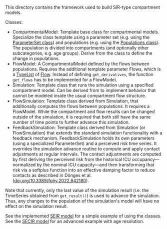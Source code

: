 This directory contains the framework used to build SIR-type compartment models.

Classes:
- CompartmentalModel: Template base class for compartmental models. Specialize the class template using a parameter set (e.g. using the [ParameterSet class](../utils/parameter_set.h)) and populations (e.g. using the [Populations class](../epidemiology/populations.h)). The population is divided into compartments (and optionally other subcategories, e.g. age groups). Derive from the class to define the change in populations.
- FlowModel: A CompartmentalModel defined by the flows between populations. Requires the additional template parameter Flows, which is a [TypeList](../utils/type_list.h) of [Flow](../utils/flow.h). Instead of defining `get_derivatives`, the function `get_flows` has to be implemented for a FlowModel. 
- Simulation: Template class that runs the simulation using a specified compartment model. Can be derived from to implement behavior that cannot be modeled inside the usual compartment flow structure.
- FlowSimulation: Template class derived from Simulation, that additionally computes the flows between populations. It requires a FlowModel. While the compartment and flow results can be changed outside of the simulation, it is required that both still have the same number of time points to further advance this simulation.
- FeedbackSimulation: Template class derived from Simulation (or FlowSimulation) that extends the standard simulation functionality with a feedback mechanism. FeedbackSimulation holds its own parameters (using a specialized ParameterSet) and a perceived risk time series. It overrides the simulation advance routine to compute and apply contact adjustments at regular intervals. The contact adjustments are computed by first deriving the perceived risk from the historical ICU occupancy—normalized by the nominal ICU capacity—and then transforming that risk via a softplus function into an effective damping factor to reduce contacts as described in Dönges et al. ([doi.org/10.3389/fphy.2022.842180](https://doi.org/10.3389/fphy.2022.842180)).

Note that currently, only the last value of the simulation result (i.e. the TimeSeries obtained from `get_result()`) is used to advance the simulation. Thus, any changes to the population of the simulation's model will have no effect on the simulation result.


See the implemented [SEIR model](../../models/seir/README.md) for a simple example of using the classes. See the [SECIR model](../../models/secir/README.md) for an advanced example with age resolution. 
